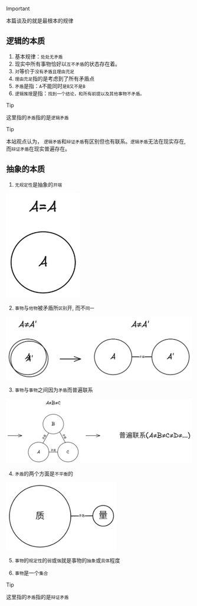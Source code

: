 > [!IMPORTANT]
> 本篇谈及的就是最根本的规律

## 逻辑的本质

1. 基本规律：`处处无矛盾`
2. 现实中所有事物恰好以`互不矛盾`的状态存在着。
3. `对`等价于`没有矛盾且理由充足`
4. `理由充足`指的是考虑到了所有矛盾点
5. `矛盾`是指：`A`不能同时`是B又不是B`
6. `逻辑推理`是指：`找到一个结论，和所有前提以及其他事物不矛盾。`

> [!TIP]
> 这里指的`矛盾`指的是`逻辑矛盾`

> [!TIP]
> 本站观点认为， `逻辑矛盾`和`辩证矛盾`有区别但也有联系。`逻辑矛盾`无法在现实存在, 而`辩证矛盾`在现实普遍存在。

## 抽象的本质

1. `无规定性`是抽象的`开端`

<img src="../images/aea.png" width="200">

2. `事物`与`他物`被矛盾所`区别`开, 而不`同一`

<img src="../images/anea.png" width="900">

3. `事物`与`事物`之间因为`矛盾`而普遍联系

<img src="../images/anebnec.png" width="900">

4. `矛盾`的两个方面是`不平衡`的

<img src="../images/pneq.png" width="300">

5. `事物`的`规定性`的`弱`或`强`就是事物的`抽象`或`具体`程度

6. `事物`是一个`集合`

> [!TIP]
> 这里指的`矛盾`指的是`辩证矛盾`
